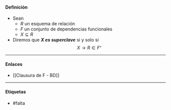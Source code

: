 #### Definición
- Sean 
	- $R$ un esquema de relación
	- $F$ un conjunto de dependencias funcionales
	- $X\subseteq R$
- Diremos que ***$X$ es superclave*** si y solo si $$X\rightarrow R\in F⁺$$
***
#### Enlaces 
- [[Clausura de F - BD]]
***
#### Etiquetas
- #falta 